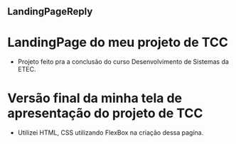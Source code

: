 ## LandingPageReply

# LandingPage do meu projeto de TCC

- Projeto feito pra a conclusão do curso Desenvolvimento de Sistemas da ETEC.

# Versão final da minha tela de apresentação do projeto de TCC

- Utilizei HTML, CSS utilizando FlexBox na criação dessa pagína.

